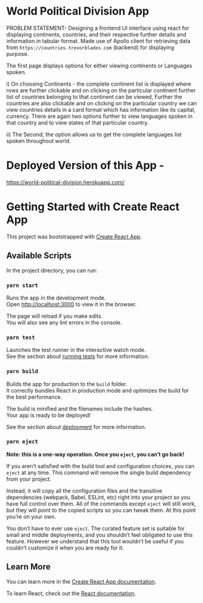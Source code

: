 # World Political Division App  
PROBLEM STATEMENT-
Designing a frontend UI interface using react for displaying continents, countries, and their respective further details and information in tabular format. Made use of Apollo client for retrieving data from  ` https://countries.trevorblades.com `    (backend) for displaying purpose.

 The first page displays options for either viewing continents or Languages spoken. 

   i) On choosing Continents - the complete continent list is displayed where rows are further clickable and on clicking on the particular continent further list of countries belonging to that continent can be viewed, Further the countries are also clickable and on clicking on the particular country we can view countries details in a card format which has information like its capital, currency. There are again two options further to view languages spoken in that country and to view states of that particular country.

   ii) The Second, the option allows us to get the complete languages list spoken throughout world.
 

# Deployed Version of this App - 
   https://world-political-division.herokuapp.com/ 

# Getting Started with Create React App

This project was bootstrapped with [Create React App](https://github.com/facebook/create-react-app).

## Available Scripts

In the project directory, you can run:

### `yarn start`

Runs the app in the development mode.\
Open [http://localhost:3000](http://localhost:3000) to view it in the browser.

The page will reload if you make edits.\
You will also see any lint errors in the console.

### `yarn test`

Launches the test runner in the interactive watch mode.\
See the section about [running tests](https://facebook.github.io/create-react-app/docs/running-tests) for more information.

### `yarn build`

Builds the app for production to the `build` folder.\
It correctly bundles React in production mode and optimizes the build for the best performance.

The build is minified and the filenames include the hashes.\
Your app is ready to be deployed!

See the section about [deployment](https://facebook.github.io/create-react-app/docs/deployment) for more information.

### `yarn eject`

**Note: this is a one-way operation. Once you `eject`, you can’t go back!**

If you aren’t satisfied with the build tool and configuration choices, you can `eject` at any time. This command will remove the single build dependency from your project.

Instead, it will copy all the configuration files and the transitive dependencies (webpack, Babel, ESLint, etc) right into your project so you have full control over them. All of the commands except `eject` will still work, but they will point to the copied scripts so you can tweak them. At this point you’re on your own.

You don’t have to ever use `eject`. The curated feature set is suitable for small and middle deployments, and you shouldn’t feel obligated to use this feature. However we understand that this tool wouldn’t be useful if you couldn’t customize it when you are ready for it.

## Learn More

You can learn more in the [Create React App documentation](https://facebook.github.io/create-react-app/docs/getting-started).

To learn React, check out the [React documentation](https://reactjs.org/).
